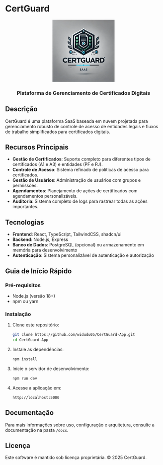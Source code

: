 # CertGuard

<div align="center">
  <img src="client/src/assets/logo.webp" alt="CertGuard Logo" width="200" />
  <h3>Plataforma de Gerenciamento de Certificados Digitais</h3>
</div>

## Descrição

CertGuard é uma plataforma SaaS baseada em nuvem projetada para gerenciamento robusto de controle de acesso de entidades legais e fluxos de trabalho simplificados para certificados digitais.


## Recursos Principais

- **Gestão de Certificados**: Suporte completo para diferentes tipos de certificados (A1 e A3) e entidades (PF e PJ).
- **Controle de Acesso**: Sistema refinado de políticas de acesso para certificados.
- **Gestão de Usuários**: Administração de usuários com grupos e permissões.
- **Agendamentos**: Planejamento de ações de certificados com agendamentos personalizáveis.
- **Auditoria**: Sistema completo de logs para rastrear todas as ações importantes.

## Tecnologias

- **Frontend**: React, TypeScript, TailwindCSS, shadcn/ui
- **Backend**: Node.js, Express
- **Banco de Dados**: PostgreSQL (opcional) ou armazenamento em memória para desenvolvimento
- **Autenticação**: Sistema personalizável de autenticação e autorização

## Guia de Início Rápido

### Pré-requisitos

- Node.js (versão 18+)
- npm ou yarn

### Instalação

1. Clone este repositório:
   ```bash
   git clone https://github.com/widudu05/CertGuard-App.git
   cd CertGuard-App
   ```

2. Instale as dependências:
   ```bash
   npm install
   ```

3. Inicie o servidor de desenvolvimento:
   ```bash
   npm run dev
   ```

4. Acesse a aplicação em:
   ```
   http://localhost:5000
   ```

## Documentação

Para mais informações sobre uso, configuração e arquitetura, consulte a documentação na pasta `/docs`.

## Licença

Este software é mantido sob licença proprietária. © 2025 CertGuard.